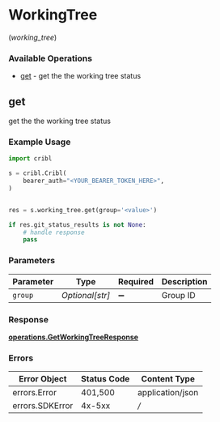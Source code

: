# WorkingTree
(*working_tree*)

### Available Operations

* [get](#get) - get the the working tree status

## get

get the the working tree status

### Example Usage

```python
import cribl

s = cribl.Cribl(
    bearer_auth="<YOUR_BEARER_TOKEN_HERE>",
)


res = s.working_tree.get(group='<value>')

if res.git_status_results is not None:
    # handle response
    pass

```

### Parameters

| Parameter          | Type               | Required           | Description        |
| ------------------ | ------------------ | ------------------ | ------------------ |
| `group`            | *Optional[str]*    | :heavy_minus_sign: | Group ID           |


### Response

**[operations.GetWorkingTreeResponse](../../models/operations/getworkingtreeresponse.md)**
### Errors

| Error Object     | Status Code      | Content Type     |
| ---------------- | ---------------- | ---------------- |
| errors.Error     | 401,500          | application/json |
| errors.SDKError  | 4x-5xx           | */*              |
